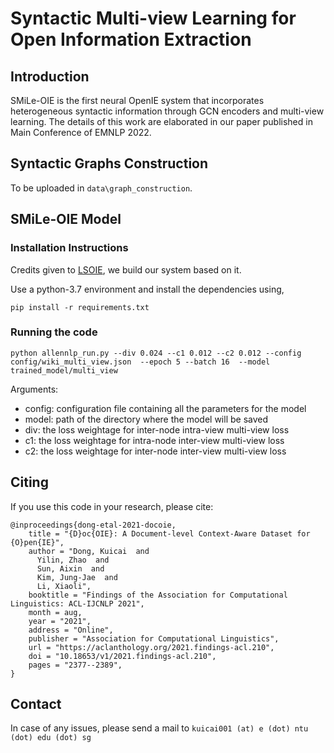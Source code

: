 # Syntactic Multi-view Learning for Open Information Extraction

## Introduction
SMiLe-OIE is the first neural OpenIE system that incorporates heterogeneous syntactic information through GCN encoders and multi-view learning. The details of this work are elaborated in our paper published in Main Conference of EMNLP 2022.

## Syntactic Graphs Construction
To be uploaded in 
```data\graph_construction```.

## SMiLe-OIE Model
### Installation Instructions
Credits given to [LSOIE](https://github.com/Jacobsolawetz/large-scale-oie), we build our system based on it.

Use a python-3.7 environment and install the dependencies using,
```
pip install -r requirements.txt
```

### Running the code

```
python allennlp_run.py --div 0.024 --c1 0.012 --c2 0.012 --config config/wiki_multi_view.json  --epoch 5 --batch 16  --model trained_model/multi_view
```
Arguments:
- config: configuration file containing all the parameters for the model
- model:  path of the directory where the model will be saved
- div:  the loss weightage for inter-node intra-view multi-view loss
- c1:  the loss weightage for intra-node inter-view multi-view loss
- c2:  the loss weightage for inter-node inter-view multi-view loss


## Citing
If you use this code in your research, please cite:

```
@inproceedings{dong-etal-2021-docoie,
    title = "{D}oc{OIE}: A Document-level Context-Aware Dataset for {O}pen{IE}",
    author = "Dong, Kuicai  and
      Yilin, Zhao  and
      Sun, Aixin  and
      Kim, Jung-Jae  and
      Li, Xiaoli",
    booktitle = "Findings of the Association for Computational Linguistics: ACL-IJCNLP 2021",
    month = aug,
    year = "2021",
    address = "Online",
    publisher = "Association for Computational Linguistics",
    url = "https://aclanthology.org/2021.findings-acl.210",
    doi = "10.18653/v1/2021.findings-acl.210",
    pages = "2377--2389",
}

```

## Contact
In case of any issues, please send a mail to
```kuicai001 (at) e (dot) ntu (dot) edu (dot) sg```